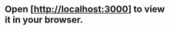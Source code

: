 


# Open [[http://localhost:3000](https://zaidfadel89.github.io/My-Portfolio1/)] to view it in your browser.
